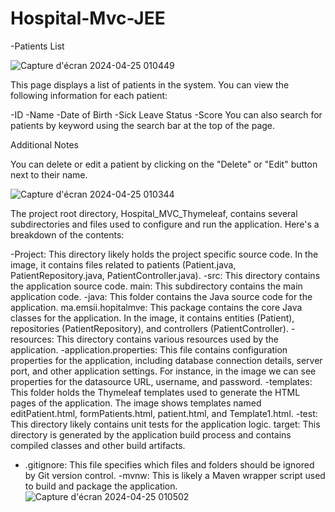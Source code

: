 # Hospital-Mvc-JEE

-Patients List

![Capture d'écran 2024-04-25 010449](https://github.com/Yassinox0/Hospital-Mvc-JEE/assets/117094979/6b639302-8db1-45d1-89d4-9fe6ac95b62d)

This page displays a list of patients in the system. You can view the following information for each patient:

-ID
-Name
-Date of Birth
-Sick Leave Status
-Score
You can also search for patients by keyword using the search bar at the top of the page.

Additional Notes

You can delete or edit a patient by clicking on the "Delete" or "Edit" button next to their name.

![Capture d'écran 2024-04-25 010344](https://github.com/Yassinox0/Hospital-Mvc-JEE/assets/117094979/dd4abefe-c48b-4a4e-8dd8-3761ac0b721e)

The project root directory,  Hospital_MVC_Thymeleaf,  contains several subdirectories and files used to configure and run the application. Here's a breakdown of the contents:

-Project: This directory likely holds the project specific source code. In the image, it contains files related to patients (Patient.java, PatientRepository.java, PatientController.java).
-src: This directory contains the application source code.
main: This subdirectory contains the main application code.
-java: This folder contains the Java source code for the application.
ma.emsii.hopitalmve: This package contains the core Java classes for the application. In the image, it contains entities (Patient), repositories (PatientRepository), and controllers (PatientController).
-resources: This directory contains various resources used by the application.
-application.properties: This file contains configuration properties for the application, including database connection details, server port, and other application settings. For instance, in the image we can see properties for the datasource URL, username, and password.
-templates: This folder holds the Thymeleaf templates used to generate the HTML pages of the application. The image shows templates named editPatient.html, formPatients.html, patient.html, and Template1.html.
-test: This directory likely contains unit tests for the application logic.
target: This directory is generated by the application build process and contains compiled classes and other build artifacts.
- .gitignore: This file specifies which files and folders should be ignored by Git version control.
-mvnw: This is likely a Maven wrapper script used to build and package the application.
![Capture d'écran 2024-04-25 010502](https://github.com/Yassinox0/Hospital-Mvc-JEE/assets/117094979/5cea705c-85c0-4229-94a8-154838e34646)
